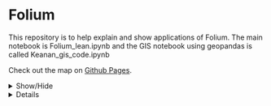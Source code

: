 # Folium
This repository is to help explain and show applications of Folium.
The main notebook is Folium_lean.ipynb and the GIS notebook using geopandas is called Keanan_gis_code.ipynb


<!-- Hide iframe from Github -->
<!--[if !IE]> -->
<!-- <iframe src="https://keanang.github.io/Folium/cluster_map.html" width="700" height="600"></iframe> -->
<!-- <![endif]-->

<!-- Show link to Github Pages -->
Check out the map on [Github Pages](https://keanang.github.io/Folium/).


<div style="display:none">
  <a href="https://keanang.github.io/Folium/cluster_map.html">Cluster Map</a>
</div>



<style>
    .show-on-io {
        display: block;
    }
    .hide-on-readme {
        display: none;
    }
</style>

<details>
    <summary>Show/Hide</summary>

    Cluster Map: 
    <iframe src="https://keanang.github.io/Folium/cluster_map.html" width="700" height="600" class="show-on-io hide-on-readme"></iframe>

    Heat Map:
    <iframe src="https://keanang.github.io/Folium/Heat_map.html" width="700" height="600" class="show-on-io hide-on-readme"></iframe>

    Heat Map With Time:
    <iframe src="https://keanang.github.io/Folium/Heat_time_map.html" width="700" height="600" class="show-on-io hide-on-readme"></iframe>

    Heat Map With Time Point style:
    <iframe src="https://keanang.github.io/Folium/Heat_time_point_map.html" width="700" height="600" class="show-on-io hide-on-readme"></iframe>

    Folium Choropleth:
    <iframe src="https://keanang.github.io/Folium/folium_Choropleth.html" width="700" height="600" class="show-on-io hide-on-readme"></iframe>

    Choropleth:
    <iframe src="https://keanang.github.io/Folium/choropleth_poly.png" style="max-width: 800px; max-height: 600px;" class="show-on-io hide-on-readme"></iframe>
    <iframe src="https://keanang.github.io/Folium/choropleth_poly1.png" width="700" height="600" class="show-on-io hide-on-readme"></iframe>
    <iframe src="https://keanang.github.io/Folium/choropleth_poly_sql.png" width="700" height="600" class="show-on-io hide-on-readme"></iframe>

</details>











<details>
  
Cluster Map: 
<iframe src="https://keanang.github.io/Folium/cluster_map.html" width="700" height="600"></iframe>

Heat Map:
<iframe src="https://keanang.github.io/Folium/Heat_map.html" width="700" height="600"></iframe>

Heat Map With Time:
<iframe src="https://keanang.github.io/Folium/Heat_time_map.html" width="700" height="600"></iframe>

Heat Map With Time Point style:
<iframe src="https://keanang.github.io/Folium/Heat_time_point_map.html" width="700" height="600"></iframe>

Folium Choropleth:
<iframe src="https://keanang.github.io/Folium/folium_Choropleth.html" width="700" height="600"></iframe>

Choropleth:
<iframe src="https://keanang.github.io/Folium/choropleth_poly.png" style="max-width: 800px; max-height: 600px;"></iframe>
<iframe src="https://keanang.github.io/Folium/choropleth_poly1.png" width="700" height="600"></iframe>
<iframe src="https://keanang.github.io/Folium/choropleth_poly_sql.png" width="700" height="600"></iframe>

</details>
